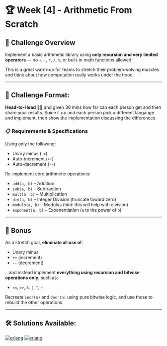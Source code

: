 # 🏆 Week [4] - Arithmetic From Scratch

## 📝 Challenge Overview

Implement a basic arithmetic library using **only recursion and very limited operators** — no `+`, `-`, `*`, `/`, `%`, or built-in math functions allowed!

This is a great warm-up for teams to stretch their problem-solving muscles and think about how computation really works under the hood.

---
## 🏁 Challenge Format: 
**Head-to-Head** 🏁🔥 and given 30 mins how far can each person get and then share your results. Spice it up and each person pick a different langauge and implement, then show the implementation discussing the differences.  


### 📋 Requirements & Specifications
Using only the following:

- Unary minus (`-x`)
- Auto-increment (`++`)
- Auto-decrement (`--`)

Re-implement core arithmetic operations:

- `add(a, b)` – Addition
- `sub(a, b)` – Subtraction
- `mult(a, b)` – Multiplication
- `div(a, b)` – Integer Division (truncate toward zero)
- `modulo(a, b)` – Modulus (hint: this will help with division)
- `exponent(a, b)` – Exponentiation (`a` to the power of `b`)

---

## 🎯 Bonus

As a stretch goal, **eliminate all use of**:

- Unary minus
- `++` (increment)
- `--` (decrement)

...and instead implement **everything using recursion and bitwise operations only**, such as:

- `<<`, `>>`, `&`, `|`, `^`, `~`

Recreate `incr(n)` and `decr(n)` using pure bitwise logic, and use those to rebuild the other operations.

---
## 🛠 Solutions Available:
[![erlang](https://img.shields.io/badge/C-99-blue?logo=c)](solutions/c/)
[![erlang](https://img.shields.io/badge/Erlang-24-blue?logo=erlang)](solutions/c/)
